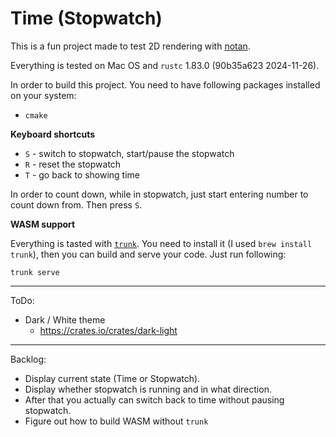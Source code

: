 # Time (Stopwatch)

This is a fun project made to test 2D rendering with [notan](https://crates.io/crates/notan).

Everything is tested on Mac OS and `rustc` 1.83.0 (90b35a623 2024-11-26).

In order to build this project. You need to have following packages installed on your system:

* `cmake`

**Keyboard shortcuts**

* `S` - switch to stopwatch, start/pause the stopwatch
* `R` - reset the stopwatch
* `T` - go back to showing time

In order to count down, while in stopwatch, just start entering number to count down from.
Then press `S`.

**WASM support**

Everything is tasted with [`trunk`](https://trunkrs.dev/).
You need to install it (I used `brew install trunk`), then you can build and serve your code.
Just run following:

```
trunk serve
```

----

ToDo:

* Dark / White theme
  * https://crates.io/crates/dark-light

----

Backlog:

* Display current state (Time or Stopwatch).
* Display whether stopwatch is running and in what direction.
* After that you actually can switch back to time without pausing stopwatch.
* Figure out how to build WASM without `trunk`

